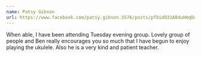 ```yaml
---
name: Patsy Gibson
url: https://www.facebook.com/patsy.gibson.3576/posts/pfbid031A8duHmqDoNAmiVvBkgApgFEwrJyEpKxNRxUHum3QYXs9YhbuD6B5a16cP75rLwRl
---
```

When able, I have been attending Tuesday evening group. Lovely group of people and Ben really encourages you so much that I have begun to enjoy playing the ukulele. Also he is a very kind and patient teacher.